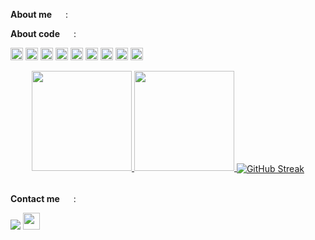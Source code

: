 **About me** <img height="14em" width="14em" src="https://super.so/icon/light/coffee.svg"> :


**About code** <img height="14em" width="14em" src="https://super.so/icon/light/git-merge.svg"> :

<code><img height="20" alt="terraform" src="https://www.zentral.com/integrations/terraform/logo.png"></code>
<code><img height="20" alt="aws" src="https://www.inovex.de/wp-content/uploads/Amazon_Web_Services_Logo-kl.png"></code>
<code><img height="20" alt="gcp" src="https://catalog.cloudblue.com/wp-content/uploads/2022/11/PRD-571-250-341-logo_QxFh4RC.png"></code>
<code><img height="20" alt="docker" src="https://cdn.icon-icons.com/icons2/2699/PNG/512/docker_tile_logo_icon_168248.png"></code>
<code><img height="20" alt="kubernetes" src="https://static-00.iconduck.com/assets.00/kubernetes-color-icon-256x256-t8ualzkj.png"></code>
<code><img height="20" alt="python" src="https://upload.wikimedia.org/wikipedia/commons/thumb/c/c3/Python-logo-notext.svg/800px-Python-logo-notext.svg.png"></code>
<code><img height="20" alt="golang" src="https://res.cloudinary.com/spantree-technology-group/image/upload/v1675714279/tools_go_c992807789.png"></code>
<code><img height="20" alt="nodejs" src="https://cdn.iconscout.com/icon/free/png-256/free-node-js-logo-icon-download-in-svg-png-gif-file-formats--nodejs-programming-language-pack-logos-icons-1174925.png?f=webp&w=256"></code>
<code><img height="20" alt="typescript" src="https://cdn.icon-icons.com/icons2/2415/PNG/512/typescript_original_logo_icon_146317.png"></code>

<div align="center">
  <a href="https://github.com/felippemozer">
  <img 
    height="160em" 
    src="https://github-readme-stats.vercel.app/api?username=felippemozer&theme=github_dark&show_icons=true&rank_icon=github&count_private=true&hide=issues,contribs"
  >
  <img 
    height="160em" 
    src="https://github-readme-stats.vercel.app/api/top-langs/?username=felippemozer&layout=compact&theme=github_dark&langs_count=6&hide=java,mustache,smarty"
  >
  <a href="https://git.io/streak-stats"><img align="center" src="https://streak-stats.demolab.com?user=felippemozer&theme=github-dark-blue&hide_border=true&mode=weekly" alt="GitHub Streak" /></a>
</div>


<br/>

**Contact me** <img height="14em" width="14em" src="https://super.so/icon/light/headphones.svg"> :

<div>
  <a href="https://github.com/felippemozer" target="_blank"><img src="https://img.shields.io/badge/GitHub-100000?style=for-the-badge&logo=github&logoColor=white" target="_blank"></a>
  <a href="https://www.linkedin.com/in/felippe-barbosa-mozer-74a8711a3/" target="_blank"><img src="https://img.shields.io/badge/LinkedIn-0077B5?style=for-the-badge&logo=linkedin&logoColor=white" target="_blank" height="27px"></a>
</div>

<!-- https://icon-icons.com/pt/ -->
<!-- https://super.so/icons-light   -->
